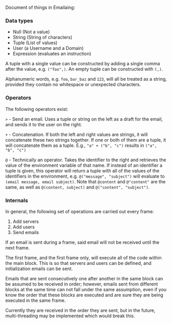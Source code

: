 Document of things in Emailaing:

### Data types
* Null (Not a value)
* String (String of characters)
* Tuple (List of values)
* User (a Username and a Domain)
* Expression (evaluates an instruction)

A tuple with a single value can be constructed by adding a single comma after
the value, e.g. `("foo",)`. An empty tuple can be constructed with `(,)`.

Alphanumeric words, e.g. `foo`, `bar_baz` and `123`, will all be treated as a
string, provided they contain no whitespace or unexpected characters.

### Operators
The following operators exist:

`>` - Send an email. Uses a tuple or string on the left as a draft for the
email, and sends it to the user on the right.

`+` - Concatenation. If both the left and right values are strings, it will
concatenate these two strings together. If one or both of them are a tuple, it
will concatenate them as a tuple. E.g., `"a" + ("b", "c")` results
in `("a", "b", "c")`

`@` - Technically an operator. Takes the identifier to the right and retrieves
the value of the environment variable of that name. If instead of an identifier
a tuple is given, this operator will return a tuple with all of the values of
the identifiers in the environment, e.g. `@("message", "subject")` will evaluate
to `(email message, email subject)`. Note that `@content` and `@"content"` are
the same, as well as `@(content, subject)` and `@("content", "subject")`.

### Internals
In general, the following set of operations are carried out every frame:

1. Add servers
2. Add users
3. Send emails

If an email is sent during a frame, said email will not be received until the
next frame.

The first frame, and the first frame only, will execute all of the code within
the main block. This is so that servers and users can be defined, and
initialization emails can be sent.

Emails that are sent consecutively one after another in the same block can be
assumed to be received in order; however, emails sent from different blocks at
the same time can not fall under the same assumption, even if you know the order
that these blocks are executed and are sure they are being executed in the same
frame.

Currently they are received in the order they are sent, but in the future,
multi-threading may be implemented which would break this.
